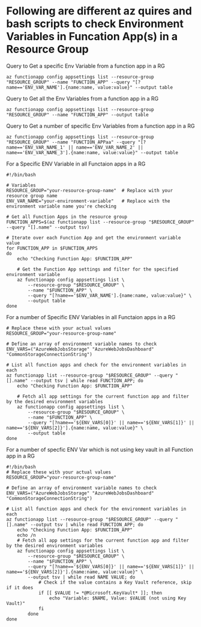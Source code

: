 # Following are different az quires and bash scripts to check Environment Variables in Funcation App(s) in a Resource Group
 
Query to Get a specific Env Variable from a function app in a RG
```
az functionapp config appsettings list --resource-group "RESOURCE_GROUP" --name "FUNCTION_APP" --query "[?name=='ENV_VAR_NAME'].{name:name, value:value}" --output table
```

Query to Get all the Env Variables from a function app in a RG
```
az functionapp config appsettings list --resource-group "RESOURCE_GROUP" --name "FUNCTION_APP" --output table
```
Query to Get a number of specific Env Variables from a function app in a RG
```
az functionapp config appsettings list --resource-group "RESOURCE_GROUP" --name "FUNCTION_APPaa" --query "[?name=='ENV_VAR_NAME_1' || name=='ENV_VAR_NAME_2' || name=='ENV_VAR_NAME_3'].{name:name, value:value}" --output table
```

For a Specific ENV Variable in all Functaion apps in a RG
```
#!/bin/bash

# Variables
RESOURCE_GROUP="your-resource-group-name"  # Replace with your resource group name
ENV_VAR_NAME="your-environment-variable"   # Replace with the environment variable name you're checking

# Get all Function Apps in the resource group
FUNCTION_APPS=$(az functionapp list --resource-group "$RESOURCE_GROUP" --query "[].name" --output tsv)

# Iterate over each Function App and get the environment variable value
for FUNCTION_APP in $FUNCTION_APPS
do
    echo "Checking Function App: $FUNCTION_APP"
    
    # Get the Function App settings and filter for the specified environment variable
    az functionapp config appsettings list \
        --resource-group "$RESOURCE_GROUP" \
        --name "$FUNCTION_APP" \
        --query "[?name=='$ENV_VAR_NAME'].{name:name, value:value}" \
        --output table
done
```

For a number of Specific ENV Variables in all Functaion apps in a RG
``` 
# Replace these with your actual values
RESOURCE_GROUP="your-resource-group-name"

# Define an array of environment variable names to check
ENV_VARS=("AzureWebJobsStorage" "AzureWebJobsDashboard" "CommonStorageConnectionString")

# List all function apps and check for the environment variables in each
az functionapp list --resource-group "$RESOURCE_GROUP" --query "[].name" --output tsv | while read FUNCTION_APP; do
    echo "Checking Function App: $FUNCTION_APP"
    
    # Fetch all app settings for the current function app and filter by the desired environment variables
    az functionapp config appsettings list \
        --resource-group "$RESOURCE_GROUP" \
        --name "$FUNCTION_APP" \
        --query "[?name=='${ENV_VARS[0]}' || name=='${ENV_VARS[1]}' || name=='${ENV_VARS[2]}'].{name:name, value:value}" \
        --output table
done
```


For a number of specfic ENV Var which is not using key vault in all Function app in a RG

```
#!/bin/bash
# Replace these with your actual values
RESOURCE_GROUP="your-resource-group-name"

# Define an array of environment variable names to check
ENV_VARS=("AzureWebJobsStorage" "AzureWebJobsDashboard" "CommonStorageConnectionString")

# List all function apps and check for the environment variables in each
az functionapp list --resource-group "$RESOURCE_GROUP" --query "[].name" --output tsv | while read FUNCTION_APP; do
    echo "Checking Function App: $FUNCTION_APP"
    echo /n
    # Fetch all app settings for the current function app and filter by the desired environment variables
    az functionapp config appsettings list \
        --resource-group "$RESOURCE_GROUP" \
        --name "$FUNCTION_APP" \
        --query "[?name=='${ENV_VARS[0]}' || name=='${ENV_VARS[1]}' || name=='${ENV_VARS[2]}'].{name:name, value:value}" \
        --output tsv | while read NAME VALUE; do
            # Check if the value contains a Key Vault reference, skip if it does
            if [[ $VALUE != *@Microsoft.KeyVault* ]]; then
                echo "Variable: $NAME, Value: $VALUE (not using Key Vault)"
            fi
        done
done
```
